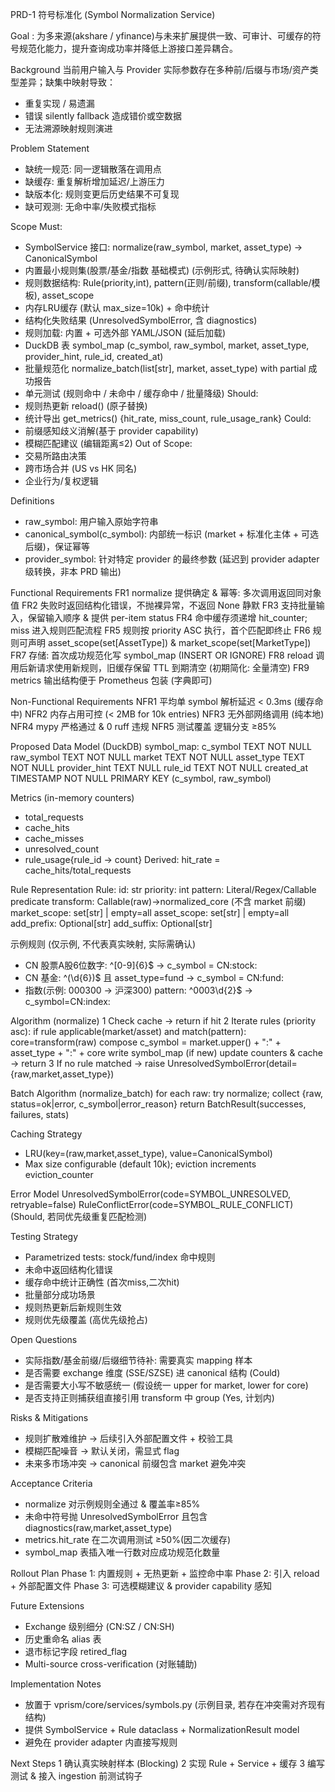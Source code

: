 PRD-1 符号标准化 (Symbol Normalization Service)

Goal
: 为多来源(akshare / yfinance)与未来扩展提供一致、可审计、可缓存的符号规范化能力，提升查询成功率并降低上游接口差异耦合。

Background
当前用户输入与 Provider 实际参数存在多种前/后缀与市场/资产类型差异；缺集中映射导致：
- 重复实现 / 易遗漏
- 错误 silently fallback 造成错价或空数据
- 无法溯源映射规则演进

Problem Statement
- 缺统一规范: 同一逻辑散落在调用点
- 缺缓存: 重复解析增加延迟/上游压力
- 缺版本化: 规则变更后历史结果不可复现
- 缺可观测: 无命中率/失败模式指标

Scope
Must:
- SymbolService 接口: normalize(raw_symbol, market, asset_type) -> CanonicalSymbol
- 内置最小规则集(股票/基金/指数 基础模式) (示例形式, 待确认实际映射)
- 规则数据结构: Rule(priority,int), pattern(正则/前缀), transform(callable/模板), asset_scope
- 内存LRU缓存 (默认 max_size=10k) + 命中统计
- 结构化失败结果 (UnresolvedSymbolError, 含 diagnostics)
- 规则加载: 内置 + 可选外部 YAML/JSON (延后加载)
- DuckDB 表 symbol_map (c_symbol, raw_symbol, market, asset_type, provider_hint, rule_id, created_at)
- 批量规范化 normalize_batch(list[str], market, asset_type) with partial 成功报告
- 单元测试 (规则命中 / 未命中 / 缓存命中 / 批量降级)
Should:
- 规则热更新 reload() (原子替换)
- 统计导出 get_metrics() {hit_rate, miss_count, rule_usage_rank}
Could:
- 前缀感知歧义消解(基于 provider capability)
- 模糊匹配建议 (编辑距离≤2)
Out of Scope:
- 交易所路由决策
- 跨市场合并 (US vs HK 同名)
- 企业行为/复权逻辑

Definitions
- raw_symbol: 用户输入原始字符串
- canonical_symbol(c_symbol): 内部统一标识 (market + 标准化主体 + 可选后缀)，保证幂等
- provider_symbol: 针对特定 provider 的最终参数 (延迟到 provider adapter 级转换，非本 PRD 输出)

Functional Requirements
FR1 normalize 提供确定 & 幂等: 多次调用返回同对象值
FR2 失败时返回结构化错误，不抛裸异常，不返回 None 静默
FR3 支持批量输入，保留输入顺序 & 提供 per-item status
FR4 命中缓存须递增 hit_counter; miss 进入规则匹配流程
FR5 规则按 priority ASC 执行，首个匹配即终止
FR6 规则可声明 asset_scope(set[AssetType]) & market_scope(set[MarketType])
FR7 存储: 首次成功规范化写 symbol_map (INSERT OR IGNORE)
FR8 reload 调用后新请求使用新规则，旧缓存保留 TTL 到期清空 (初期简化: 全量清空)
FR9 metrics 输出结构便于 Prometheus 包装 (字典即可)

Non-Functional Requirements
NFR1 平均单 symbol 解析延迟 < 0.3ms (缓存命中)
NFR2 内存占用可控 (< 2MB for 10k entries)
NFR3 无外部网络调用 (纯本地)
NFR4 mypy 严格通过 & 0 ruff 违规
NFR5 测试覆盖 逻辑分支 ≥85%

Proposed Data Model (DuckDB)
symbol_map:
  c_symbol TEXT NOT NULL
  raw_symbol TEXT NOT NULL
  market TEXT NOT NULL
  asset_type TEXT NOT NULL
  provider_hint TEXT NULL
  rule_id TEXT NOT NULL
  created_at TIMESTAMP NOT NULL
PRIMARY KEY (c_symbol, raw_symbol)

Metrics (in-memory counters)
- total_requests
- cache_hits
- cache_misses
- unresolved_count
- rule_usage{rule_id -> count}
Derived: hit_rate = cache_hits/total_requests

Rule Representation
Rule:
  id: str
  priority: int
  pattern: Literal/Regex/Callable predicate
  transform: Callable(raw)->normalized_core (不含 market 前缀)
  market_scope: set[str] | empty=all
  asset_scope: set[str] | empty=all
  add_prefix: Optional[str]
  add_suffix: Optional[str]

示例规则 (仅示例, 不代表真实映射, 实际需确认)
- CN 股票A股6位数字: ^[0-9]{6}$ -> c_symbol = CN:stock:<raw>
- CN 基金: ^(\d{6})$ 且 asset_type=fund -> c_symbol = CN:fund:<raw>
- 指数(示例: 000300 -> 沪深300) pattern: ^0003\d{2}$ -> c_symbol=CN:index:<raw>

Algorithm (normalize)
1 Check cache -> return if hit
2 Iterate rules (priority asc):
   if rule applicable(market/asset) and match(pattern): core=transform(raw)
   compose c_symbol = market.upper() + ":" + asset_type + ":" + core
   write symbol_map (if new)
   update counters & cache -> return
3 If no rule matched → raise UnresolvedSymbolError(detail={raw,market,asset_type})

Batch Algorithm (normalize_batch)
for each raw: try normalize; collect {raw, status=ok|error, c_symbol|error_reason}
return BatchResult(successes, failures, stats)

Caching Strategy
- LRU(key=(raw,market,asset_type), value=CanonicalSymbol)
- Max size configurable (default 10k); eviction increments eviction_counter

Error Model
UnresolvedSymbolError(code=SYMBOL_UNRESOLVED, retryable=false)
RuleConflictError(code=SYMBOL_RULE_CONFLICT) (Should, 若同优先级重复匹配检测)

Testing Strategy
- Parametrized tests: stock/fund/index 命中规则
- 未命中返回结构化错误
- 缓存命中统计正确性 (首次miss,二次hit)
- 批量部分成功场景
- 规则热更新后新规则生效
- 规则优先级覆盖 (高优先级抢占)

Open Questions
- 实际指数/基金前缀/后缀细节待补: 需要真实 mapping 样本
- 是否需要 exchange 维度 (SSE/SZSE) 进 canonical 结构 (Could)
- 是否需要大小写不敏感统一 (假设统一 upper for market, lower for core)
- 是否支持正则捕获组直接引用 transform 中 group (Yes, 计划内)

Risks & Mitigations
- 规则扩散难维护 → 后续引入外部配置文件 + 校验工具
- 模糊匹配噪音 → 默认关闭，需显式 flag
- 未来多市场冲突 → canonical 前缀包含 market 避免冲突

Acceptance Criteria
- normalize 对示例规则全通过 & 覆盖率≥85%
- 未命中符号抛 UnresolvedSymbolError 且包含 diagnostics(raw,market,asset_type)
- metrics.hit_rate 在二次调用测试 ≥50%(因二次缓存)
- symbol_map 表插入唯一行数对应成功规范化数量

Rollout Plan
Phase 1: 内置规则 + 无热更新 + 监控命中率
Phase 2: 引入 reload + 外部配置文件
Phase 3: 可选模糊建议 & provider capability 感知

Future Extensions
- Exchange 级别细分 (CN:SZ / CN:SH)
- 历史重命名 alias 表
- 退市标记字段 retired_flag
- Multi-source cross-verification (对账辅助)

Implementation Notes
- 放置于 vprism/core/services/symbols.py (示例目录, 若存在冲突需对齐现有结构)
- 提供 SymbolService + Rule dataclass + NormalizationResult model
- 避免在 provider adapter 内直接写规则

Next Steps
1 确认真实映射样本 (Blocking)
2 实现 Rule + Service + 缓存
3 编写测试 & 接入 ingestion 前测试钩子
